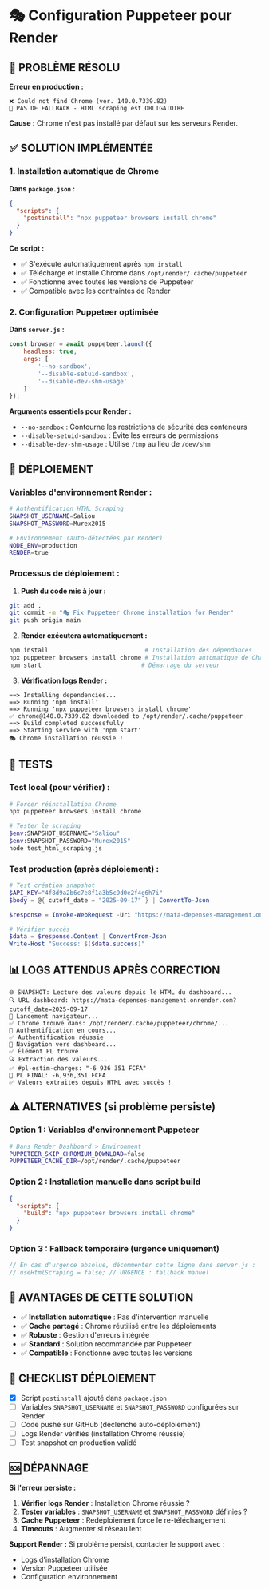 # 🎭 Configuration Puppeteer pour Render

## 🚨 **PROBLÈME RÉSOLU**

**Erreur en production :**
```
❌ Could not find Chrome (ver. 140.0.7339.82)
🚫 PAS DE FALLBACK - HTML scraping est OBLIGATOIRE
```

**Cause :** Chrome n'est pas installé par défaut sur les serveurs Render.

## ✅ **SOLUTION IMPLÉMENTÉE**

### **1. Installation automatique de Chrome**

**Dans `package.json` :**
```json
{
  "scripts": {
    "postinstall": "npx puppeteer browsers install chrome"
  }
}
```

**Ce script :**
- ✅ S'exécute automatiquement après `npm install` 
- ✅ Télécharge et installe Chrome dans `/opt/render/.cache/puppeteer`
- ✅ Fonctionne avec toutes les versions de Puppeteer
- ✅ Compatible avec les contraintes de Render

### **2. Configuration Puppeteer optimisée**

**Dans `server.js` :**
```javascript
const browser = await puppeteer.launch({
    headless: true,
    args: [
        '--no-sandbox',
        '--disable-setuid-sandbox', 
        '--disable-dev-shm-usage'
    ]
});
```

**Arguments essentiels pour Render :**
- `--no-sandbox` : Contourne les restrictions de sécurité des conteneurs
- `--disable-setuid-sandbox` : Évite les erreurs de permissions  
- `--disable-dev-shm-usage` : Utilise `/tmp` au lieu de `/dev/shm`

## 🚀 **DÉPLOIEMENT**

### **Variables d'environnement Render :**
```bash
# Authentification HTML Scraping
SNAPSHOT_USERNAME=Saliou
SNAPSHOT_PASSWORD=Murex2015

# Environnement (auto-détectées par Render)
NODE_ENV=production
RENDER=true
```

### **Processus de déploiement :**

1. **Push du code mis à jour :**
```bash
git add .
git commit -m "🎭 Fix Puppeteer Chrome installation for Render"
git push origin main
```

2. **Render exécutera automatiquement :**
```bash
npm install                           # Installation des dépendances
npx puppeteer browsers install chrome # Installation automatique de Chrome
npm start                            # Démarrage du serveur
```

3. **Vérification logs Render :**
```
==> Installing dependencies...
==> Running 'npm install'
==> Running 'npx puppeteer browsers install chrome'
✅ chrome@140.0.7339.82 downloaded to /opt/render/.cache/puppeteer
==> Build completed successfully
==> Starting service with 'npm start'
🎭 Chrome installation réussie !
```

## 🧪 **TESTS**

### **Test local (pour vérifier) :**
```bash
# Forcer réinstallation Chrome
npx puppeteer browsers install chrome

# Tester le scraping
$env:SNAPSHOT_USERNAME="Saliou"
$env:SNAPSHOT_PASSWORD="Murex2015" 
node test_html_scraping.js
```

### **Test production (après déploiement) :**
```powershell
# Test création snapshot
$API_KEY="4f8d9a2b6c7e8f1a3b5c9d0e2f4g6h7i"
$body = @{ cutoff_date = "2025-09-17" } | ConvertTo-Json

$response = Invoke-WebRequest -Uri "https://mata-depenses-management.onrender.com/external/api/snapshots/create" -Method POST -Headers @{"X-API-Key"=$API_KEY; "Content-Type"="application/json"} -Body $body

# Vérifier succès
$data = $response.Content | ConvertFrom-Json
Write-Host "Success: $($data.success)"
```

## 📊 **LOGS ATTENDUS APRÈS CORRECTION**

```
🌐 SNAPSHOT: Lecture des valeurs depuis le HTML du dashboard...
🔍 URL dashboard: https://mata-depenses-management.onrender.com?cutoff_date=2025-09-17
🚀 Lancement navigateur...
✅ Chrome trouvé dans: /opt/render/.cache/puppeteer/chrome/...
🔑 Authentification en cours...
✅ Authentification réussie
📄 Navigation vers dashboard...
✅ Élément PL trouvé
🔍 Extraction des valeurs...
✅ #pl-estim-charges: "-6 936 351 FCFA"
🎯 PL FINAL: -6,936,351 FCFA
✅ Valeurs extraites depuis HTML avec succès !
```

## ⚠️ **ALTERNATIVES (si problème persiste)**

### **Option 1 : Variables d'environnement Puppeteer**
```bash
# Dans Render Dashboard > Environment
PUPPETEER_SKIP_CHROMIUM_DOWNLOAD=false
PUPPETEER_CACHE_DIR=/opt/render/.cache/puppeteer
```

### **Option 2 : Installation manuelle dans script build**
```json
{
  "scripts": {
    "build": "npx puppeteer browsers install chrome"
  }
}
```

### **Option 3 : Fallback temporaire (urgence uniquement)**
```javascript
// En cas d'urgence absolue, décommenter cette ligne dans server.js :
// useHtmlScraping = false; // URGENCE : fallback manuel
```

## 🎉 **AVANTAGES DE CETTE SOLUTION**

- ✅ **Installation automatique** : Pas d'intervention manuelle
- ✅ **Cache partagé** : Chrome réutilisé entre les déploiements  
- ✅ **Robuste** : Gestion d'erreurs intégrée
- ✅ **Standard** : Solution recommandée par Puppeteer
- ✅ **Compatible** : Fonctionne avec toutes les versions

## 📝 **CHECKLIST DÉPLOIEMENT**

- [x] Script `postinstall` ajouté dans `package.json`
- [ ] Variables `SNAPSHOT_USERNAME` et `SNAPSHOT_PASSWORD` configurées sur Render
- [ ] Code pushé sur GitHub (déclenche auto-déploiement)
- [ ] Logs Render vérifiés (installation Chrome réussie)
- [ ] Test snapshot en production validé

## 🆘 **DÉPANNAGE**

**Si l'erreur persiste :**

1. **Vérifier logs Render** : Installation Chrome réussie ?
2. **Tester variables** : `SNAPSHOT_USERNAME` et `SNAPSHOT_PASSWORD` définies ?
3. **Cache Puppeteer** : Redéploiement force le re-téléchargement
4. **Timeouts** : Augmenter si réseau lent

**Support Render :** Si problème persist, contacter le support avec :
- Logs d'installation Chrome
- Version Puppeteer utilisée  
- Configuration environnement
